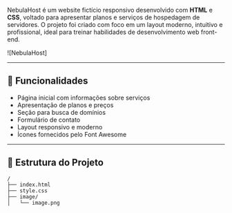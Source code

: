 NebulaHost é um website fictício responsivo desenvolvido com **HTML** e **CSS**, voltado para apresentar planos e serviços de hospedagem de servidores. O projeto foi criado com foco em um layout moderno, intuitivo e profissional, ideal para treinar habilidades de desenvolvimento web front-end.

![NebulaHost]

---

## 🚀 Funcionalidades

- Página inicial com informações sobre serviços
- Apresentação de planos e preços
- Seção para busca de domínios
- Formulário de contato
- Layout responsivo e moderno
- Ícones fornecidos pelo Font Awesome

---

## 📁 Estrutura do Projeto

```plaintext
/
├── index.html
├── style.css
├── image/
│   └── image.png
